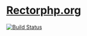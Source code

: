 # [Rectorphp.org](https://www.rectorphp.org)

[![Build Status](https://img.shields.io/travis/rectorphp/rectorphp.org/master.svg?style=flat-square)](https://travis-ci.org/rectorphp/rectorphp.org)
